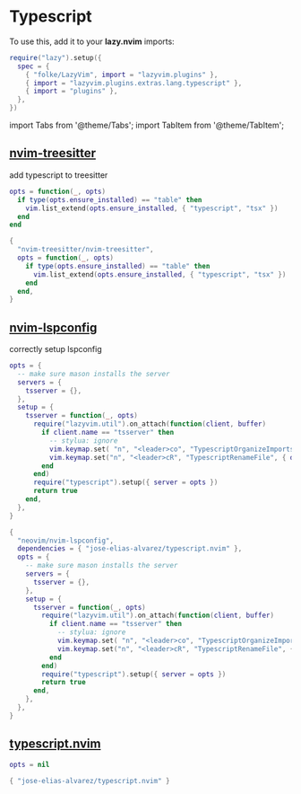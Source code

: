 # Typescript

<!-- plugins:start -->

To use this, add it to your **lazy.nvim** imports:

```lua title="lua/config/lazy.lua" {4}
require("lazy").setup({
  spec = {
    { "folke/LazyVim", import = "lazyvim.plugins" },
    { import = "lazyvim.plugins.extras.lang.typescript" },
    { import = "plugins" },
  },
})
```

import Tabs from '@theme/Tabs';
import TabItem from '@theme/TabItem';

## [nvim-treesitter](https://github.com/nvim-treesitter/nvim-treesitter)

 add typescript to treesitter


<Tabs>

<TabItem value="opts" label="Options">

```lua
opts = function(_, opts)
  if type(opts.ensure_installed) == "table" then
    vim.list_extend(opts.ensure_installed, { "typescript", "tsx" })
  end
end
```

</TabItem>


<TabItem value="code" label="Full Spec">

```lua
{
  "nvim-treesitter/nvim-treesitter",
  opts = function(_, opts)
    if type(opts.ensure_installed) == "table" then
      vim.list_extend(opts.ensure_installed, { "typescript", "tsx" })
    end
  end,
}
```

</TabItem>

</Tabs>

## [nvim-lspconfig](https://github.com/neovim/nvim-lspconfig)

 correctly setup lspconfig


<Tabs>

<TabItem value="opts" label="Options">

```lua
opts = {
  -- make sure mason installs the server
  servers = {
    tsserver = {},
  },
  setup = {
    tsserver = function(_, opts)
      require("lazyvim.util").on_attach(function(client, buffer)
        if client.name == "tsserver" then
          -- stylua: ignore
          vim.keymap.set( "n", "<leader>co", "TypescriptOrganizeImports", { buffer = buffer, desc = "Organize Imports" })
          vim.keymap.set("n", "<leader>cR", "TypescriptRenameFile", { desc = "Rename File", buffer = buffer })
        end
      end)
      require("typescript").setup({ server = opts })
      return true
    end,
  },
}
```

</TabItem>


<TabItem value="code" label="Full Spec">

```lua
{
  "neovim/nvim-lspconfig",
  dependencies = { "jose-elias-alvarez/typescript.nvim" },
  opts = {
    -- make sure mason installs the server
    servers = {
      tsserver = {},
    },
    setup = {
      tsserver = function(_, opts)
        require("lazyvim.util").on_attach(function(client, buffer)
          if client.name == "tsserver" then
            -- stylua: ignore
            vim.keymap.set( "n", "<leader>co", "TypescriptOrganizeImports", { buffer = buffer, desc = "Organize Imports" })
            vim.keymap.set("n", "<leader>cR", "TypescriptRenameFile", { desc = "Rename File", buffer = buffer })
          end
        end)
        require("typescript").setup({ server = opts })
        return true
      end,
    },
  },
}
```

</TabItem>

</Tabs>

## [typescript.nvim](https://github.com/jose-elias-alvarez/typescript.nvim)

<Tabs>

<TabItem value="opts" label="Options">

```lua
opts = nil
```

</TabItem>


<TabItem value="code" label="Full Spec">

```lua
{ "jose-elias-alvarez/typescript.nvim" }
```

</TabItem>

</Tabs>

<!-- plugins:end -->
